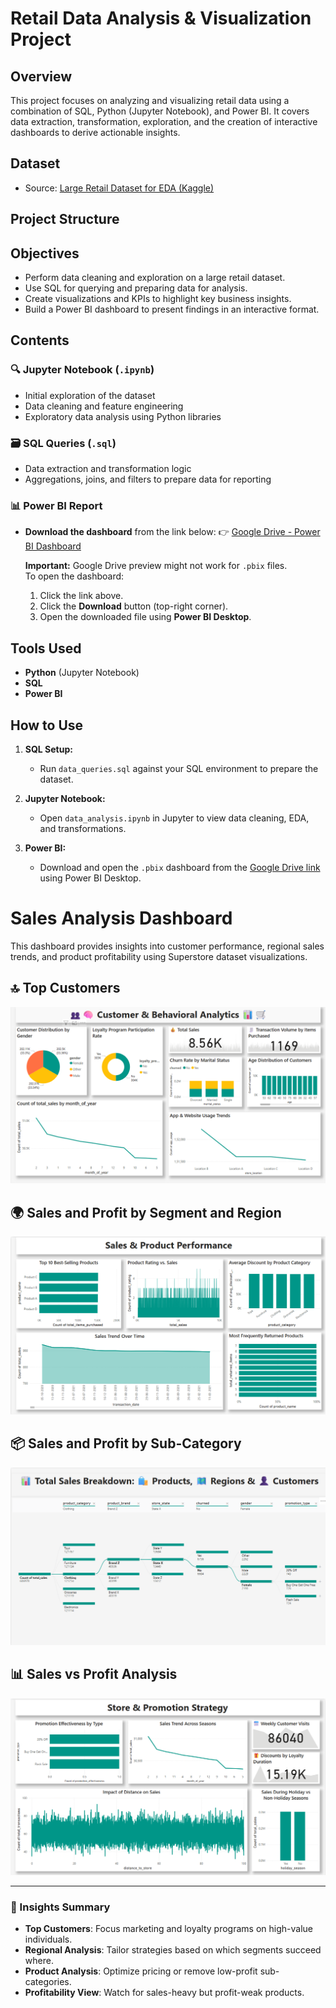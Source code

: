 # Retail Data Analysis & Visualization Project

## Overview

This project focuses on analyzing and visualizing retail data using a combination of SQL, Python (Jupyter Notebook), and Power BI. It covers data extraction, transformation, exploration, and the creation of interactive dashboards to derive actionable insights.

## Dataset

- Source: [Large Retail Dataset for EDA (Kaggle)](https://www.kaggle.com/datasets/utkalk/large-retail-data-set-for-eda)

## Project Structure


## Objectives

- Perform data cleaning and exploration on a large retail dataset.
- Use SQL for querying and preparing data for analysis.
- Create visualizations and KPIs to highlight key business insights.
- Build a Power BI dashboard to present findings in an interactive format.

## Contents

### 🔍 Jupyter Notebook (`.ipynb`)

- Initial exploration of the dataset
- Data cleaning and feature engineering
- Exploratory data analysis using Python libraries

### 🗃️ SQL Queries (`.sql`)

- Data extraction and transformation logic
- Aggregations, joins, and filters to prepare data for reporting

### 📊 Power BI Report

- **Download the dashboard** from the link below:
  👉 [Google Drive - Power BI Dashboard](https://drive.google.com/file/d/1nk_jAQ0lVvK1BJd_pR1v2v9DXFYdmcLO/view?usp=sharing)

  **Important:** Google Drive preview might not work for `.pbix` files.  
  To open the dashboard:
  1. Click the link above.
  2. Click the **Download** button (top-right corner).
  3. Open the downloaded file using **Power BI Desktop**.

## Tools Used

- **Python** (Jupyter Notebook)
- **SQL**
- **Power BI**

## How to Use

1. **SQL Setup:**
   - Run `data_queries.sql` against your SQL environment to prepare the dataset.

2. **Jupyter Notebook:**
   - Open `data_analysis.ipynb` in Jupyter to view data cleaning, EDA, and transformations.

3. **Power BI:**
   - Download and open the `.pbix` dashboard from the [Google Drive link](https://drive.google.com/file/d/1nk_jAQ0lVvK1BJd_pR1v2v9DXFYdmcLO/view?usp=sharing) using Power BI Desktop.

# Sales Analysis Dashboard

This dashboard provides insights into customer performance, regional sales trends, and product profitability using Superstore dataset visualizations.

## 🔝 Top Customers

![Top 10 Customers by Sales](Dashboard/Customer_&_Behavioral_Analytics.png)

## 🌍 Sales and Profit by Segment and Region

![Sales and Profit by Segment and Region](Dashboard/Sales_&_Product_Performance.png)

## 📦 Sales and Profit by Sub-Category

![Sales and Profit by Sub-Category](Dashboard/Total_Sales_Breakdown.png)

## 📊 Sales vs Profit Analysis

![Sales vs Profit Scatter Plot](Dashboard/Store_&_Promotion_Strategy.png)

---

### 📌 Insights Summary

- **Top Customers**: Focus marketing and loyalty programs on high-value individuals.
- **Regional Analysis**: Tailor strategies based on which segments succeed where.
- **Product Analysis**: Optimize pricing or remove low-profit sub-categories.
- **Profitability View**: Watch for sales-heavy but profit-weak products.
